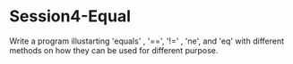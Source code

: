 # Session4-Equal

Write a program illustarting 'equals' , '==', '!=' , 'ne', and 'eq' with different methods on how they can be used for different purpose.
